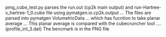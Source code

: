 pmg_cube_test.py parses the run.out (cp2k main output) and run-Hartree-v_hartree-1_0.cube file  using pymatgen.io.cp2k.output ...
The files are parsed into pymatgen VolumetricData ... which has fucntion to take planar average ... 
This planar average is compared with the cubecruncher tool .... (profile_int_3.dat)
The bencmark is in the PNG file 

